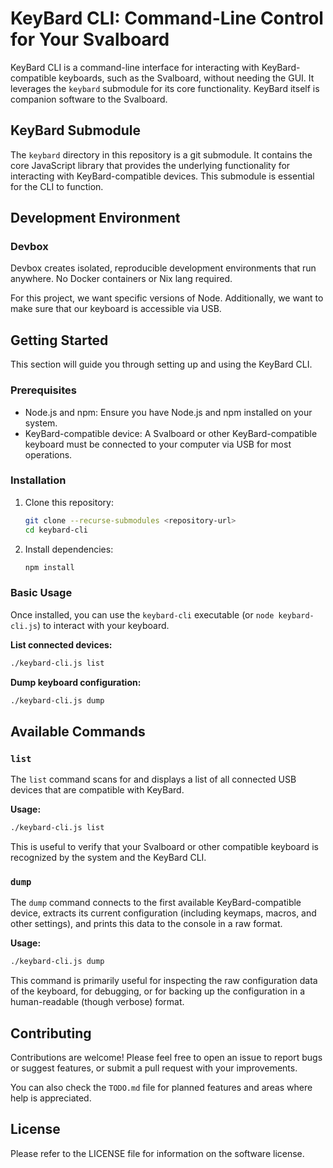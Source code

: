 # KeyBard CLI: Command-Line Control for Your Svalboard

KeyBard CLI is a command-line interface for interacting with KeyBard-compatible keyboards, such as the Svalboard, without needing the GUI. It leverages the `keybard` submodule for its core functionality. KeyBard itself is companion software to the Svalboard.

## KeyBard Submodule

The `keybard` directory in this repository is a git submodule. It contains the core JavaScript library that provides the underlying functionality for interacting with KeyBard-compatible devices. This submodule is essential for the CLI to function.

## Development Environment

### Devbox

Devbox creates isolated, reproducible development environments that run anywhere. No Docker containers or Nix lang required.

For this project, we want specific versions of Node. Additionally, we want to make sure that our keyboard is accessible via USB.

## Getting Started

This section will guide you through setting up and using the KeyBard CLI.

### Prerequisites

*   Node.js and npm: Ensure you have Node.js and npm installed on your system.
*   KeyBard-compatible device: A Svalboard or other KeyBard-compatible keyboard must be connected to your computer via USB for most operations.

### Installation

1.  Clone this repository:
    ```bash
    git clone --recurse-submodules <repository-url>
    cd keybard-cli
    ```
2.  Install dependencies:
    ```bash
    npm install
    ```

### Basic Usage

Once installed, you can use the `keybard-cli` executable (or `node keybard-cli.js`) to interact with your keyboard.

**List connected devices:**

```bash
./keybard-cli.js list
```

**Dump keyboard configuration:**

```bash
./keybard-cli.js dump
```

## Available Commands

### `list`

The `list` command scans for and displays a list of all connected USB devices that are compatible with KeyBard.

**Usage:**

```bash
./keybard-cli.js list
```

This is useful to verify that your Svalboard or other compatible keyboard is recognized by the system and the KeyBard CLI.

### `dump`

The `dump` command connects to the first available KeyBard-compatible device, extracts its current configuration (including keymaps, macros, and other settings), and prints this data to the console in a raw format.

**Usage:**

```bash
./keybard-cli.js dump
```

This command is primarily useful for inspecting the raw configuration data of the keyboard, for debugging, or for backing up the configuration in a human-readable (though verbose) format.

## Contributing

Contributions are welcome! Please feel free to open an issue to report bugs or suggest features, or submit a pull request with your improvements.

You can also check the `TODO.md` file for planned features and areas where help is appreciated.

## License

Please refer to the LICENSE file for information on the software license.

